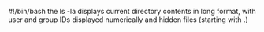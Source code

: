 #!/bin/bash
the ls -la displays current directory contents in long format, with user and group IDs displayed numerically and hidden files (starting with .)
